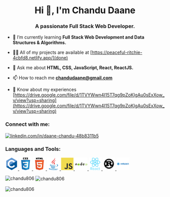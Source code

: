 <h1 align="center">Hi 👋, I'm Chandu Daane</h1>
<h3 align="center">A passionate Full Stack Web Developer.</h3>

<!-- <p align="left"> <img src="https://komarev.com/ghpvc/?username=chandu806&label=Profile%20views&color=0e75b6&style=flat" alt="chandu806" /> </p>

<p align="left"> <a href="https://github.com/ryo-ma/github-profile-trophy"><img src="https://github-profile-trophy.vercel.app/?username=chandu806" alt="chandu806" /></a> </p>

<p align="left"> <a href="https://twitter.com/" target="blank"><img src="https://img.shields.io/twitter/follow/?logo=twitter&style=for-the-badge" alt="" /></a> </p> -->

- 🌱 I’m currently learning **Full Stack Web Development and Data Structures & Algorithms.**

- 👨‍💻 All of my projects are available at [https://peaceful-ritchie-4cbfd8.netlify.app/](done)

- 💬 Ask me about **HTML, CSS, JavaScript, React, ReactJS.**

- 📫 How to reach me **chandudaane@gmail.com**

- 📄 Know about my experiences [https://drive.google.com/file/d/1TVYWwn4I15T7qg9pZoKlgAu0sExXow_v/view?usp=sharing](https://drive.google.com/file/d/1TVYWwn4I15T7qg9pZoKlgAu0sExXow_v/view?usp=sharing)

<h3 align="left">Connect with me:</h3>
<p align="left">
<a href="https://linkedin.com/in/linkedin.com/in/daane-chandu-48b8311b5" target="blank"><img align="center" src="https://raw.githubusercontent.com/rahuldkjain/github-profile-readme-generator/master/src/images/icons/Social/linked-in-alt.svg" alt="linkedin.com/in/daane-chandu-48b8311b5" height="30" width="40" /></a>
</p>

<h3 align="left">Languages and Tools:</h3>
<p align="left"> <a href="https://www.cprogramming.com/" target="_blank" rel="noreferrer"> <img src="https://raw.githubusercontent.com/devicons/devicon/master/icons/c/c-original.svg" alt="c" width="40" height="40"/> </a> <a href="https://www.w3schools.com/css/" target="_blank" rel="noreferrer"> <img src="https://raw.githubusercontent.com/devicons/devicon/master/icons/css3/css3-original-wordmark.svg" alt="css3" width="40" height="40"/> </a> <a href="https://www.w3.org/html/" target="_blank" rel="noreferrer"> <img src="https://raw.githubusercontent.com/devicons/devicon/master/icons/html5/html5-original-wordmark.svg" alt="html5" width="40" height="40"/> </a> <a href="https://www.java.com" target="_blank" rel="noreferrer"> <img src="https://raw.githubusercontent.com/devicons/devicon/master/icons/java/java-original.svg" alt="java" width="40" height="40"/> </a> <a href="https://developer.mozilla.org/en-US/docs/Web/JavaScript" target="_blank" rel="noreferrer"> <img src="https://raw.githubusercontent.com/devicons/devicon/master/icons/javascript/javascript-original.svg" alt="javascript" width="40" height="40"/> </a> <a href="https://nodejs.org" target="_blank" rel="noreferrer"> <img src="https://raw.githubusercontent.com/devicons/devicon/master/icons/nodejs/nodejs-original-wordmark.svg" alt="nodejs" width="40" height="40"/> </a> <a href="https://reactjs.org/" target="_blank" rel="noreferrer"> <img src="https://raw.githubusercontent.com/devicons/devicon/master/icons/react/react-original-wordmark.svg" alt="react" width="40" height="40"/> </a> <a href="https://www.rust-lang.org" target="_blank" rel="noreferrer"> <img src="https://raw.githubusercontent.com/devicons/devicon/master/icons/rust/rust-plain.svg" alt="rust" width="40" height="40"/> </a> <a href="https://webpack.js.org" target="_blank" rel="noreferrer"> <img src="https://raw.githubusercontent.com/devicons/devicon/d00d0969292a6569d45b06d3f350f463a0107b0d/icons/webpack/webpack-original-wordmark.svg" alt="webpack" width="40" height="40"/> </a> </p>

<p><img align="left" src="https://github-readme-stats.vercel.app/api/top-langs?username=chandu806&show_icons=true&locale=en&layout=compact" alt="chandu806" /></p>

<p>&nbsp;<img align="center" src="https://github-readme-stats.vercel.app/api?username=chandu806&show_icons=true&locale=en" alt="chandu806" /></p>

<p><img align="center" src="https://github-readme-streak-stats.herokuapp.com/?user=chandu806&" alt="chandu806" /></p>
